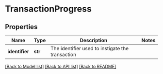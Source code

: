 # TransactionProgress

## Properties
Name | Type | Description | Notes
------------ | ------------- | ------------- | -------------
**identifier** | **str** | The identifier used to instigate the transaction | 

[[Back to Model list]](../README.md#documentation-for-models) [[Back to API list]](../README.md#documentation-for-api-endpoints) [[Back to README]](../README.md)


